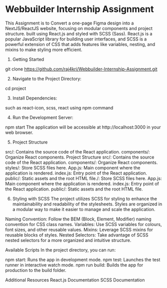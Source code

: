 #                             Webbuilder Internship Assignment

This Assignment is to Convert a one-page Figma design into a NextJS/ReactJS website, focusing on modular components and project structure. built using React.js and styled with SCSS (Sass). React.js is a popular JavaScript library for building user interfaces, and SCSS is a powerful extension of CSS that adds features like variables, nesting, and mixins to make styling more efficient.

1. Getting Started

git clone https://github.com/raj4kri/Webbuilder-Internship-Assignment.git

2. Navigate to the Project Directory:

cd project

3. Install Dependencies:

such as react-icon, scss, react using npm command

4. Run the Development Server:

npm start
The application will be accessible at http://localhost:3000 in your web browser.


5. Project Structure

src/: Contains the source code of the React application.
components/: Organize React components.
Project Structure
src/: Contains the source code of the React application.
components/: Organize React components.
styles/: Store SCSS files here.
App.js: Main component where the application is rendered.
index.js: Entry point of the React application.
public/: Static assets and the root HTML file./: Store SCSS files here.
App.js: Main component where the application is rendered.
index.js: Entry point of the React application.
public/: Static assets and the root HTML file.


6. Styling with SCSS
The project utilizes SCSS for styling to enhance the maintainability and readability of the stylesheets. Styles are organized in a modular way to make it easier to manage and scale the application.

Naming Convention: Follow the BEM (Block, Element, Modifier) naming convention for CSS class names.
Variables: Use SCSS variables for colours, font sizes, and other reusable values.
Mixins: Leverage SCSS mixins for reusable blocks of styles.
Nested Selectors: Take advantage of SCSS nested selectors for a more organized and intuitive structure.



Available Scripts
In the project directory, you can run:

npm start: Runs the app in development mode.
npm test: Launches the test runner in interactive watch mode.
npm run build: Builds the app for production to the build folder.


Additional Resources
React.js Documentation
SCSS Documentation

